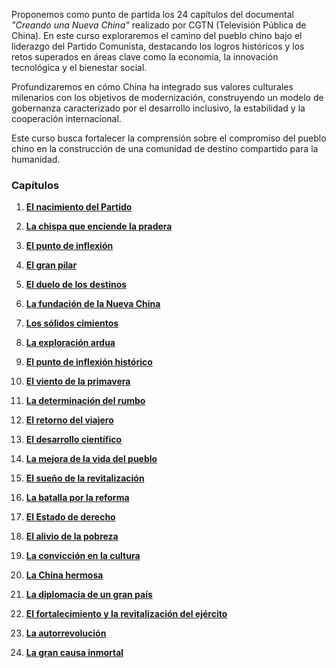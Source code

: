 Proponemos como punto de partida los 24 capítulos del documental *"Creando una Nueva China"* realizado por CGTN (Televisión Pública de China). En este curso exploraremos el camino del pueblo chino bajo el liderazgo del Partido Comunista, destacando los logros históricos y los retos superados en áreas clave como la economía, la innovación tecnológica y el bienestar social.

Profundizaremos en cómo China ha integrado sus valores culturales milenarios con los objetivos de modernización, construyendo un modelo de gobernanza caracterizado por el desarrollo inclusivo, la estabilidad y la cooperación internacional.

Este curso busca fortalecer la comprensión sobre el compromiso del pueblo chino en la construcción de una comunidad de destino compartido para la humanidad.

### Capítulos


1. [**El nacimiento del Partido**](https://www.youtube.com/watch?v=l_UHI21b9xA)

2. [**La chispa que enciende la pradera**](https://www.youtube.com/watch?v=7maB6XH_22c)

3. [**El punto de inflexión**](https://www.youtube.com/watch?v=LIs1N1WMdcs)

4. [**El gran pilar**](https://www.youtube.com/watch?v=zXB-HivJzDw)

5. [**El duelo de los destinos**](https://www.youtube.com/watch?v=6WXXdAJR9mE)

6. [**La fundación de la Nueva China**](https://www.youtube.com/watch?v=MGbc5qZ9q-Y)

7. [**Los sólidos cimientos**](https://www.youtube.com/watch?v=VLup3aXjoBk)

8. [**La exploración ardua**](https://www.youtube.com/watch?v=hUX3YUZYRLg)

9. [**El punto de inflexión histórico**](https://www.youtube.com/watch?v=oSPFM1DjwCM)

10. [**El viento de la primavera**](https://www.youtube.com/watch?v=LmUAyw13fkY)

11. [**La determinación del rumbo**](https://www.youtube.com/watch?v=61WqqcuS4n4)

12. [**El retorno del viajero**](https://www.youtube.com/watch?v=cwQA2yRs2Lk)

13. [**El desarrollo científico**](https://www.youtube.com/watch?v=Wqw-rqdIJis)

14. [**La mejora de la vida del pueblo**](https://www.youtube.com/watch?v=2JYiAqZJQcE)

15. [**El sueño de la revitalización**](https://www.youtube.com/watch?v=XC-ENnfo5bE)

16. [**La batalla por la reforma**](https://www.youtube.com/watch?v=_oyezPduI6U)

17. [**El Estado de derecho**](https://www.youtube.com/watch?v=5EEsQ2_ljUg)

18. [**El alivio de la pobreza**](https://www.youtube.com/watch?v=XxeBt552fhU)

19. [**La convicción en la cultura**](https://www.youtube.com/watch?v=YgIDEnDRrUE)

20. [**La China hermosa**](https://www.youtube.com/watch?v=9lC4VXWB2H0)

21. [**La diplomacia de un gran país**](https://www.youtube.com/watch?v=DmPdAmuXDf8)

22. [**El fortalecimiento y la revitalización del ejército**](https://www.youtube.com/watch?v=tiO26_enqX4)

23. [**La autorrevolución**](https://www.youtube.com/watch?v=wwOoDbe4yYQ)

24. [**La gran causa inmortal**](https://www.youtube.com/watch?v=rUw_i_zJx1o)
